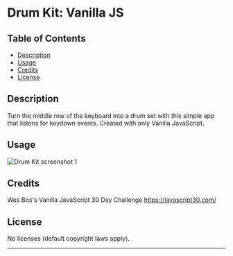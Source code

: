 # Drum Kit: Vanilla JS

## Table of Contents

- [Description](#description)
- [Usage](#usage)
- [Credits](#credits)
- [License](#license)

## Description

Turn the middle row of the keyboard into a drum set with this simple app that listens for keydown events. Created with only Vanilla JavaScript.

## Usage

![Drum Kit screenshot 1](./assets/images/drum_kit_screenshot.png)

## Credits

Wes Bos's Vanilla JavaScript 30 Day Challenge
https://javascript30.com/

## License

No licenses (default copyright laws apply).

---